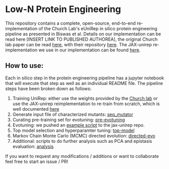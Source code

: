 # Low-N Protein Engineering
This repository contains a complete, open-source, end-to-end re-implementation of the Church Lab's eUniRep in silico protein engineering pipeline as presented in Biswas et al. Details on our implementation can be read here [INSERT LINK TO PUBLISHED AUTHOREA], the original Church lab paper can be read [here](https://www.biorxiv.org/content/10.1101/2020.01.23.917682v1), with their repository [here](https://github.com/churchlab/UniRep). The JAX-unirep re-implementation we use in our implementation can be found [here](https://github.com/ElArkk/jax-unirep).

## How to use:
Each in silico step in the protein engineering pipeline has a jupyter notebook that will execute that step as well as an individual README file. The pipeline steps have been broken down as follows:

1. Training UniRep: either use the weights provided by the [Church lab](https://github.com/churchlab/UniRep) or use the JAX-unirep reimplementation to re-train from scratch, which is well documented [here](https://github.com/ElArkk/jax-unirep)
2. Generate input file of characterized mutants: [seq_mutator]()
3. Curating pre-training set for evotuning: [pre-evotuning]()
4. Evotuning: we pushed an [example script](https://github.com/ElArkk/jax-unirep/blob/master/examples/evotuning.py) to the jax-unirep repo.
5. Top model selection and hyperparamter tuning: [top-model]()
6. Markov Chain Monte Carlo (MCMC) directed evolution: [directed-evo]()
7. Additional: scripts to do further analysis such as PCA and epistasis evaluation: [analysis]()

If you want to request any modifications / additions or want to collaborate feel free to start an issue / PR!
